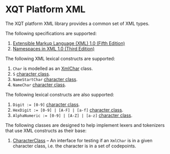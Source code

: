 # XQT Platform XML
The XQT platform XML library provides a common set of XML types.

The following specifications are supported:
1. [Extensible Markup Language (XML) 1.0 (Fifth Edition)](https://www.w3.org/TR/2008/REC-xml-20081126/)
2. [Namespaces in XML 1.0 (Third Edition)](https://www.w3.org/TR/2009/REC-xml-names-20091208/)

The following XML lexical constructs are supported:
1. `Char` is modelled as an [XmlChar](commonMain/xqt/platform/xml/model/XmlChar.kt) class.
2. `S` [character class](commonMain/xqt/platform/xml/lexer/CharacterClass.kt).
3. `NameStartChar` [character class](commonMain/xqt/platform/xml/lexer/CharacterClass.kt).
4. `NameChar` [character class](commonMain/xqt/platform/xml/lexer/CharacterClass.kt).

The following lexical constructs are also supported:
1. `Digit := [0-9]` [character class](commonMain/xqt/platform/xml/lexer/CharacterClass.kt).
2. `HexDigit := [0-9] | [A-F] | [a-f]` [character class](commonMain/xqt/platform/xml/lexer/CharacterClass.kt).
3. `AlphaNumeric := [0-9] | [A-Z] | [a-z]` [character class](commonMain/xqt/platform/xml/lexer/CharacterClass.kt).

The following classes are designed to help implement lexers and tokenizers that
use XML constructs as their base:
1. [CharacterClass](commonMain/xqt/platform/xml/lexer/CharacterClass.kt) &ndash;
   An interface for testing if an `XmlChar` is in a given character class, i.e.
   the character is in a set of codepoints.
